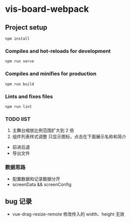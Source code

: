 # vis-board-webpack

## Project setup

```
npm install
```

### Compiles and hot-reloads for development

```
npm run serve
```

### Compiles and minifies for production

```
npm run build
```

### Lints and fixes files

```
npm run lint
```

### TODO lIST

1. 主舞台缩放比例范围扩大到 2 倍
2. 组件列表样式调整 只显示图标，点击在下面展示名称和简介

- 前进后退
- 导出文件

### 数据思路

- 配置数据和记录数据分开
- screenData && screenConfig

## bug 记录

- vue-drag-resize-remote 修改传入的 width、height 无效
